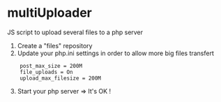 # multiUploader
JS script to upload several files to a php server


1. Create a "files" repository
2. Update your php.ini settings in order to allow more big files transfert

```
    post_max_size = 200M
    file_uploads = On
    upload_max_filesize = 200M
```

3. Start your php server => It's OK !
